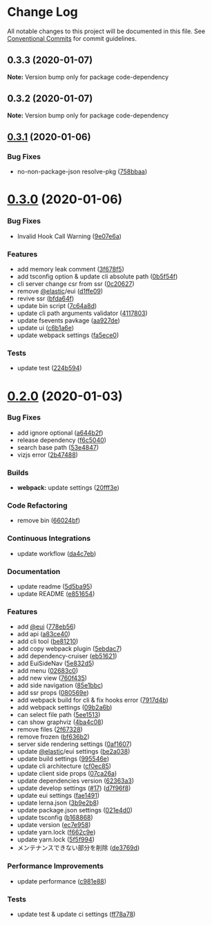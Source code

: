 # Change Log

All notable changes to this project will be documented in this file.
See [Conventional Commits](https://conventionalcommits.org) for commit guidelines.

<a name="0.3.3"></a>
## 0.3.3 (2020-01-07)

**Note:** Version bump only for package code-dependency





<a name="0.3.2"></a>

## 0.3.2 (2020-01-07)

**Note:** Version bump only for package code-dependency

<a name="0.3.1"></a>

## [0.3.1](https://github.com/Himenon/code-dependency/compare/v0.3.0...v0.3.1) (2020-01-06)

### Bug Fixes

- no-non-package-json resolve-pkg ([758bbaa](https://github.com/Himenon/code-dependency/commit/758bbaa))

<a name="0.3.0"></a>

# [0.3.0](https://github.com/Himenon/code-dependency/compare/v0.2.0...v0.3.0) (2020-01-06)

### Bug Fixes

- Invalid Hook Call Warning ([9e07e6a](https://github.com/Himenon/code-dependency/commit/9e07e6a))

### Features

- add memory leak comment ([3f678f5](https://github.com/Himenon/code-dependency/commit/3f678f5))
- add tsconfig option & update cli absolute path ([0b5f54f](https://github.com/Himenon/code-dependency/commit/0b5f54f))
- cli server change csr from ssr ([0c20627](https://github.com/Himenon/code-dependency/commit/0c20627))
- remove [@elastic](https://github.com/elastic)/eui ([d1ffe09](https://github.com/Himenon/code-dependency/commit/d1ffe09))
- revive ssr ([bfda64f](https://github.com/Himenon/code-dependency/commit/bfda64f))
- update bin script ([7c64a8d](https://github.com/Himenon/code-dependency/commit/7c64a8d))
- update cli path arguments validator ([4117803](https://github.com/Himenon/code-dependency/commit/4117803))
- update fsevents pavkage ([aa927de](https://github.com/Himenon/code-dependency/commit/aa927de))
- update ui ([c6b1a6e](https://github.com/Himenon/code-dependency/commit/c6b1a6e))
- update webpack settings ([fa5ece0](https://github.com/Himenon/code-dependency/commit/fa5ece0))

### Tests

- update test ([224b594](https://github.com/Himenon/code-dependency/commit/224b594))

<a name="0.2.0"></a>

# [0.2.0](https://github.com/Himenon/code-dependency/compare/v0.0.1-alpha.7...v0.2.0) (2020-01-03)

### Bug Fixes

- add ignore optional ([a644b2f](https://github.com/Himenon/code-dependency/commit/a644b2f))
- release dependency ([f6c5040](https://github.com/Himenon/code-dependency/commit/f6c5040))
- search base path ([53e4847](https://github.com/Himenon/code-dependency/commit/53e4847))
- vizjs error ([2b47488](https://github.com/Himenon/code-dependency/commit/2b47488))

### Builds

- **webpack:** update settings ([20fff3e](https://github.com/Himenon/code-dependency/commit/20fff3e))

### Code Refactoring

- remove bin ([66024bf](https://github.com/Himenon/code-dependency/commit/66024bf))

### Continuous Integrations

- update workflow ([da4c7eb](https://github.com/Himenon/code-dependency/commit/da4c7eb))

### Documentation

- update readme ([5d5ba95](https://github.com/Himenon/code-dependency/commit/5d5ba95))
- update README ([e851654](https://github.com/Himenon/code-dependency/commit/e851654))

### Features

- add [@eui](https://github.com/eui) ([778eb56](https://github.com/Himenon/code-dependency/commit/778eb56))
- add api ([a83ce40](https://github.com/Himenon/code-dependency/commit/a83ce40))
- add cli tool ([be81210](https://github.com/Himenon/code-dependency/commit/be81210))
- add copy webpack plugin ([5ebdac7](https://github.com/Himenon/code-dependency/commit/5ebdac7))
- add dependency-cruiser ([eb51621](https://github.com/Himenon/code-dependency/commit/eb51621))
- add EuiSideNav ([5e832d5](https://github.com/Himenon/code-dependency/commit/5e832d5))
- add menu ([02683c0](https://github.com/Himenon/code-dependency/commit/02683c0))
- add new view ([760f435](https://github.com/Himenon/code-dependency/commit/760f435))
- add side navigation ([85e1bbc](https://github.com/Himenon/code-dependency/commit/85e1bbc))
- add ssr props ([080569e](https://github.com/Himenon/code-dependency/commit/080569e))
- add webpack build for cli & fix hooks error ([7917d4b](https://github.com/Himenon/code-dependency/commit/7917d4b))
- add webpack settings ([09b2a6b](https://github.com/Himenon/code-dependency/commit/09b2a6b))
- can select file path ([5ee1513](https://github.com/Himenon/code-dependency/commit/5ee1513))
- can show graphviz ([4ba4c08](https://github.com/Himenon/code-dependency/commit/4ba4c08))
- remove files ([2f67328](https://github.com/Himenon/code-dependency/commit/2f67328))
- remove frozen ([bf636b2](https://github.com/Himenon/code-dependency/commit/bf636b2))
- server side rendering settings ([0af1607](https://github.com/Himenon/code-dependency/commit/0af1607))
- update [@elastic](https://github.com/elastic)/eui settings ([be2a038](https://github.com/Himenon/code-dependency/commit/be2a038))
- update build settings ([995546e](https://github.com/Himenon/code-dependency/commit/995546e))
- update cli architecture ([cf0ec85](https://github.com/Himenon/code-dependency/commit/cf0ec85))
- update client side props ([07ca26a](https://github.com/Himenon/code-dependency/commit/07ca26a))
- update dependencies version ([62363a3](https://github.com/Himenon/code-dependency/commit/62363a3))
- update develop settings ([#17](https://github.com/Himenon/code-dependency/issues/17)) ([d7f96f8](https://github.com/Himenon/code-dependency/commit/d7f96f8))
- update eui settings ([fae1491](https://github.com/Himenon/code-dependency/commit/fae1491))
- update lerna.json ([3b9e2b8](https://github.com/Himenon/code-dependency/commit/3b9e2b8))
- update package.json settings ([021e4d0](https://github.com/Himenon/code-dependency/commit/021e4d0))
- update tsconfig ([b168868](https://github.com/Himenon/code-dependency/commit/b168868))
- update version ([ec7e958](https://github.com/Himenon/code-dependency/commit/ec7e958))
- update yarn.lock ([f662c9e](https://github.com/Himenon/code-dependency/commit/f662c9e))
- update yarn.lock ([5f5f994](https://github.com/Himenon/code-dependency/commit/5f5f994))
- メンテナンスできない部分を削除 ([de3769d](https://github.com/Himenon/code-dependency/commit/de3769d))

### Performance Improvements

- update performance ([c981e88](https://github.com/Himenon/code-dependency/commit/c981e88))

### Tests

- update test & update ci settings ([ff78a78](https://github.com/Himenon/code-dependency/commit/ff78a78))
